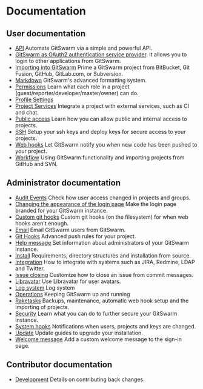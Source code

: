 # Documentation

## User documentation

- [API](api/README.md) Automate GitSwarm via a simple and powerful API.
- [GitSwarm as OAuth2 authentication service provider](integration/oauth_provider.md). It allows you to login to other
  applications from GitSwarm.
- [Importing into GitSwarm](workflow/importing/README.md) Prime a GitSwarm project from BitBucket, Git Fusion, GitHub,
  GitLab.com, or Subversion.
- [Markdown](markdown/markdown.md) GitSwarm's advanced formatting system.
- [Permissions](permissions/permissions.md) Learn what each role in a project (guest/reporter/developer/master/owner) can do.
- [Profile Settings](profile/README.md)
- [Project Services](project_services/project_services.md) Integrate a project with external services, such as CI and chat.
- [Public access](public_access/public_access.md) Learn how you can allow public and internal access to projects.
- [SSH](ssh/README.md) Setup your ssh keys and deploy keys for secure access to your projects.
- [Web hooks](web_hooks/web_hooks.md) Let GitSwarm notify you when new code has been pushed to your project.
- [Workflow](workflow/README.md) Using GitSwarm functionality and importing projects from GitHub and SVN.

## Administrator documentation

- [Audit Events](administration/audit_events.md) Check how user access changed in projects and groups.
- [Changing the appearance of the login page](customization/branded_login_page.md) Make the login page branded
  for your GitSwarm instance.
- [Custom git hooks](hooks/custom_hooks.md) Custom git hooks (on the filesystem) for when web hooks aren't enough.
- [Email](tools/email.md) Email GitSwarm users from GitSwarm.
- [Git Hooks](git_hooks/git_hooks.md) Advanced push rules for your project.
- [Help message](customization/help_message.md) Set information about administrators of your GitSwarm instance.
- [Install](install/README.md) Requirements, directory structures and installation from source.
- [Integration](integration/README.md) How to integrate with systems such as JIRA, Redmine, LDAP and Twitter.
- [Issue closing](customization/issue_closing.md) Customize how to close an issue from commit messages.
- [Libravatar](customization/libravatar.md) Use Libravatar for user avatars.
- [Log system](logs/logs.md) Log system
- [Operations](operations/README.md) Keeping GitSwarm up and running
- [Raketasks](raketasks/README.md) Backups, maintenance, automatic web hook setup and the importing of projects.
- [Security](security/README.md) Learn what you can do to further secure your GitSwarm instance.
- [System hooks](system_hooks/system_hooks.md) Notifications when users, projects and keys are changed.
- [Update](update/README.md) Update guides to upgrade your installation.
- [Welcome message](customization/welcome_message.md) Add a custom welcome message to the sign-in page.

## Contributor documentation

- [Development](development/contribution.md) Details on contributing back changes.
